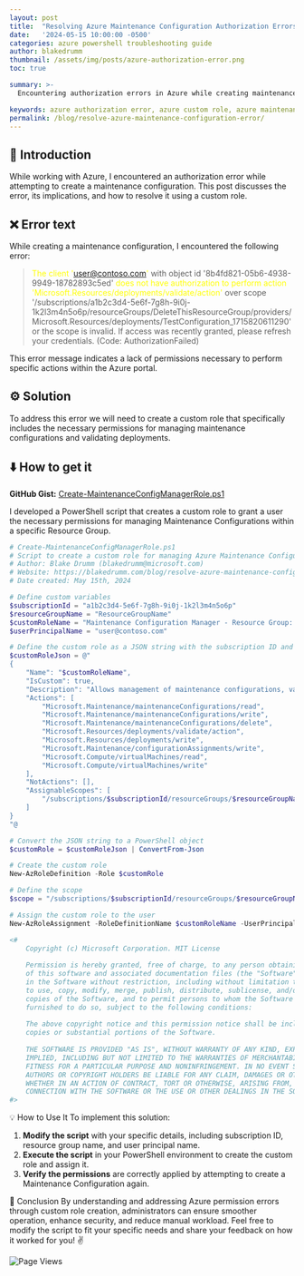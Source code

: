```yaml
---
layout: post
title:  "Resolving Azure Maintenance Configuration Authorization Errors - Azure Update Manager"
date:   '2024-05-15 10:00:00 -0500'
categories: azure powershell troubleshooting guide
author: blakedrumm
thumbnail: /assets/img/posts/azure-authorization-error.png
toc: true

summary: >-
  Encountering authorization errors in Azure while creating maintenance configurations can hinder efficient resource management. This blog post explores the issue, its implications, and provides a PowerShell script to create a custom role to resolve the problem.

keywords: azure authorization error, azure custom role, azure maintenance configuration, resolve azure error, azure automation
permalink: /blog/resolve-azure-maintenance-configuration-error/
---
```


## :book: Introduction

While working with Azure, I encountered an authorization error while attempting to create a maintenance configuration. This post discusses the error, its implications, and how to resolve it using a custom role.

## :x: Error text

While creating a maintenance configuration, I encountered the following error:
><span style="color:yellow">The client 'user@contoso.com'</span> with object id '8b4fd821-05b6-4938-9949-18782893c5ed' <span style="color:yellow">does not have authorization to perform action 'Microsoft.Resources/deployments/validate/action'</span> over scope '/subscriptions/a1b2c3d4-5e6f-7g8h-9i0j-1k2l3m4n5o6p/resourceGroups/DeleteThisResourceGroup/providers/Microsoft.Resources/deployments/TestConfiguration_1715820611290' or the scope is invalid. If access was recently granted, please refresh your credentials. (Code: AuthorizationFailed)

This error message indicates a lack of permissions necessary to perform specific actions within the Azure portal.

## :gear: Solution

To address this error we will need to create a custom role that specifically includes the necessary permissions for managing maintenance configurations and validating deployments.

## :arrow_down: How to get it
**GitHub Gist:** [Create-MaintenanceConfigManagerRole.ps1](https://gist.github.com/blakedrumm/d94fe65970bbf5d4c56d471e5f4024a2)

I developed a PowerShell script that creates a custom role to grant a user the necessary permissions for managing Maintenance Configurations within a specific Resource Group.

```powershell
# Create-MaintenanceConfigManagerRole.ps1
# Script to create a custom role for managing Azure Maintenance Configurations
# Author: Blake Drumm (blakedrumm@microsoft.com)
# Website: https://blakedrumm.com/blog/resolve-azure-maintenance-configuration-error/
# Date created: May 15th, 2024

# Define custom variables
$subscriptionId = "a1b2c3d4-5e6f-7g8h-9i0j-1k2l3m4n5o6p"
$resourceGroupName = "ResourceGroupName"
$customRoleName = "Maintenance Configuration Manager - Resource Group: $resourceGroupName"
$userPrincipalName = "user@contoso.com"

# Define the custom role as a JSON string with the subscription ID and resource group name directly replaced
$customRoleJson = @"
{
    "Name": "$customRoleName",
    "IsCustom": true,
    "Description": "Allows management of maintenance configurations, validate and write deployments, read and write virtual machines, and write configuration assignments.",
    "Actions": [
        "Microsoft.Maintenance/maintenanceConfigurations/read",
        "Microsoft.Maintenance/maintenanceConfigurations/write",
        "Microsoft.Maintenance/maintenanceConfigurations/delete",
        "Microsoft.Resources/deployments/validate/action",
        "Microsoft.Resources/deployments/write",
        "Microsoft.Maintenance/configurationAssignments/write",
        "Microsoft.Compute/virtualMachines/read",
        "Microsoft.Compute/virtualMachines/write"
    ],
    "NotActions": [],
    "AssignableScopes": [
        "/subscriptions/$subscriptionId/resourceGroups/$resourceGroupName"
    ]
}
"@

# Convert the JSON string to a PowerShell object
$customRole = $customRoleJson | ConvertFrom-Json

# Create the custom role
New-AzRoleDefinition -Role $customRole

# Define the scope
$scope = "/subscriptions/$subscriptionId/resourceGroups/$resourceGroupName"

# Assign the custom role to the user
New-AzRoleAssignment -RoleDefinitionName $customRoleName -UserPrincipalName $userPrincipalName -Scope $scope

<#
    Copyright (c) Microsoft Corporation. MIT License
    
    Permission is hereby granted, free of charge, to any person obtaining a copy
    of this software and associated documentation files (the "Software"), to deal
    in the Software without restriction, including without limitation the rights
    to use, copy, modify, merge, publish, distribute, sublicense, and/or sell
    copies of the Software, and to permit persons to whom the Software is
    furnished to do so, subject to the following conditions:
    
    The above copyright notice and this permission notice shall be included in all
    copies or substantial portions of the Software.
    
    THE SOFTWARE IS PROVIDED "AS IS", WITHOUT WARRANTY OF ANY KIND, EXPRESS OR
    IMPLIED, INCLUDING BUT NOT LIMITED TO THE WARRANTIES OF MERCHANTABILITY,
    FITNESS FOR A PARTICULAR PURPOSE AND NONINFRINGEMENT. IN NO EVENT SHALL THE
    AUTHORS OR COPYRIGHT HOLDERS BE LIABLE FOR ANY CLAIM, DAMAGES OR OTHER LIABILITY,
    WHETHER IN AN ACTION OF CONTRACT, TORT OR OTHERWISE, ARISING FROM, OUT OF OR IN
    CONNECTION WITH THE SOFTWARE OR THE USE OR OTHER DEALINGS IN THE SOFTWARE.
#>
```

:bulb: How to Use It
To implement this solution:

1. **Modify the script** with your specific details, including subscription ID, resource group name, and user principal name.
2. **Execute the script** in your PowerShell environment to create the custom role and assign it.
3. **Verify the permissions** are correctly applied by attempting to create a Maintenance Configuration again.

:speech_balloon: Conclusion
By understanding and addressing Azure permission errors through custom role creation, administrators can ensure smoother operation, enhance security, and reduce manual workload. Feel free to modify the script to fit your specific needs and share your feedback on how it worked for you! :v:

![Page Views](https://counter.blakedrumm.com/count/tag.svg?url=blakedrumm.com/blog/resolve-azure-maintenance-configuration-error/)